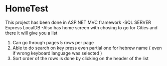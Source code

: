 # HomeTest
This project has been done in ASP.NET MVC framework
-SQL SERVER Express LocalDB
-Also has home screen with chosing to go for Cities and there it will give you a list
1) Can go through pages 5 rows per page
2) Able to do search on key press even partial one for hebrew name ( even if wrong keyboard language was selected )
3) Sort order of the rows is done by clicking on the header of the list
